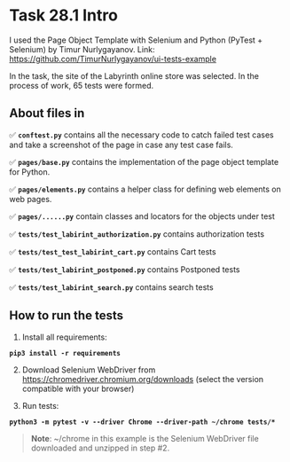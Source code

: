# Task 28.1 Intro

I used the Page Object Template with Selenium and Python (PyTest + Selenium) by Timur Nurlygayanov. Link: https://github.com/TimurNurlygayanov/ui-tests-example

In the task, the site of the Labyrinth online store was selected.
In the process of work, 65 tests were formed.

## About files in
:white_check_mark: **`conftest.py`** contains all the necessary code to catch failed test cases and take a screenshot of the page in case any test case fails.

:white_check_mark: **`pages/base.py`** contains the implementation of the page object template for Python.

:white_check_mark: **`pages/elements.py`** contains a helper class for defining web elements on web pages.

:white_check_mark: **`pages/......py`** contain classes and locators for the objects under test

:white_check_mark: **`tests/test_labirint_authorization.py`** contains authorization tests

:white_check_mark: **`tests/test_test_labirint_cart.py`** contains Cart tests

:white_check_mark: **`tests/test_labirint_postponed.py`** contains Postponed tests

:white_check_mark: **`tests/test_labirint_search.py`** contains search tests

## How to run the tests
1. Install all requirements:

**`pip3 install -r requirements`**

2. Download Selenium WebDriver from https://chromedriver.chromium.org/downloads (select the version compatible with your browser)

3. Run tests:

**`python3 -m pytest -v --driver Chrome --driver-path ~/chrome tests/*`**
> **Note**: ~/chrome in this example is the Selenium WebDriver file downloaded and unzipped in step #2.
